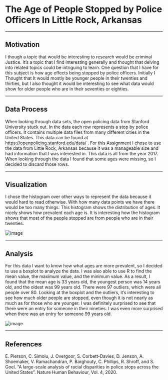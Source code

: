 # The Age of People Stopped by Police Officers In Little Rock, Arkansas
---
## Motivation

I though a topic that would be interesting to research would be criminal Justice. It’s a topic that I find interesting generally and thought that delving into related topics could be intriguing to learn. One question that I have for this subject is how age effects being stopped by police officers. Initially I Thought that It would mostly be younger people in their twenties and thirties, but I also thought it would be interesting to see what data would show for older people who are in their seventies or eighties.

---

## Data Process

When looking through data sets, the open policing data from Stanford University stuck out.  In the data each row represents a stop by police officers. It contains multiple data files from many different cities in the United States. This data can be found at https://openpolicing.stanford.edu/data/ . For this Assignment I chose to use the data from Little Rock, Arkansas because it was a manageable size and had information that I was interested in. This data is all from the year 2017. When looking through the data I found that some ages were missing, so I decided to discard those rows. 


---
## Visualization

I chose the histogram over other ways to represent the data because it would hard to read otherwise. With how many data points we have there would be too many things. This histogram shows the distribution of ages. It nicely shows how prevalent each age is. It is interesting how the histogram shows that most of the people stopped are from people who are in their twenties. 

![image](https://user-images.githubusercontent.com/91351877/144730934-909bfd1c-1e26-47c2-a321-cfdd14d3b88f.png)

---
## Analysis

For this data I want to know how what ages are more prevalent, so I decided to use a boxplot to analyze the data.  I was also able to use R to find the mean value, the maximum value, and the minimum value. As a result, I found that the mean age is 33 years old, the youngest person was 14 years old, and the oldest was 99 years old. There were 97 outliers, which were all people over 80. Looking at the boxplot and the outliers, it’s interesting to see how much older people are stopped, even though it is not nearly as much as for those who are younger. I was definitely surprised to see that there were an entry for someone in their nineties. I was even more surprised when there was an entry for someone 99 years old.

![image](https://user-images.githubusercontent.com/91351877/144730743-ed2f8072-edb2-4673-9b3e-2b073a04ea56.png)

---
## References
E. Pierson, C. Simoiu, J. Overgoor, S. Corbett-Davies, D. Jenson, A. Shoemaker, V. Ramachandran, P. Barghouty, C. Phillips, R. Shroff, and S. Goel. “A large-scale analysis of racial disparities in police stops across the United States”. Nature Human Behaviour, Vol. 4, 2020.
